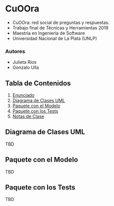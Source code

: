 # CuOOra
* CuOOra: red social de preguntas y respuestas.
* Trabajo final de Técnicas y Herramientas 2019
* Maestría en Ingeniería de Software
* Universidad Nacional de La Plata (UNLP)

### Autores
* Julieta Ríos
* Gonzalo Ulla

## Tabla de Contenidos
1. [Enunciado](https://github.com/GonzaloUlla/unlp-tyh-cuoora/blob/master/TP1%20-%20Enunciado.pdf)
2. [Diagrama de Clases UML](#diagrama-de-clases-uml)
3. [Paquete con el Modelo](#paquete-con-el-modelo)
4. [Paquete con los Tests](#paquete-con-los-tests)
5. [Notas de Clase](https://github.com/GonzaloUlla/unlp-tyh-cuoora/blob/master/notas-de-clase)


## Diagrama de Clases UML
TBD

## Paquete con el Modelo
TBD

## Paquete con los Tests
TBD
